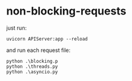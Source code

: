 # non-blocking-requests

just run:

```
uvicorn APIServer:app --reload
```

and run each request file:
```
python .\blocking.p
python .\threads.py
python .\asyncio.py 
```

